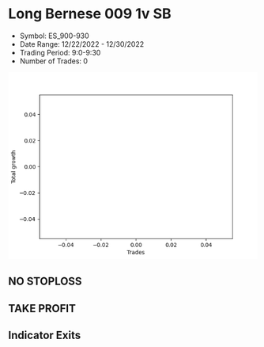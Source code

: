 # Long Bernese 009 1v SB 
- Symbol: ES_900-930
- Date Range: 12/22/2022 - 12/30/2022
- Trading Period: 9:0-9:30
- Number of Trades: 0

![Plot](LongBernese0091vSBES_900-930.png)
## NO STOPLOSS














## TAKE PROFIT











## Indicator Exits

